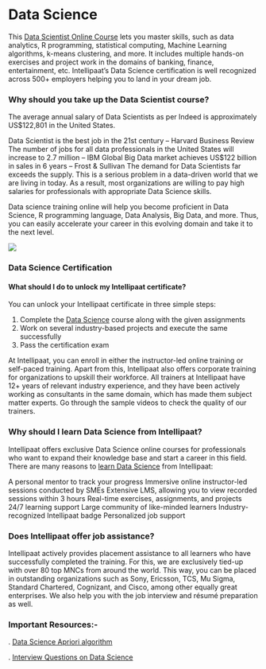 # Data Science

This [Data Scientist Online Course](https://intellipaat.com/data-scientist-course-training/) lets you master skills, such as data analytics, R programming, statistical computing, Machine Learning algorithms, k-means clustering, and more. It includes multiple hands-on exercises and project work in the domains of banking, finance, entertainment, etc. Intellipaat’s Data Science certification is well recognized across 500+ employers helping you to land in your dream job.

### Why should you take up the Data Scientist course?

The average annual salary of Data Scientists as per Indeed is approximately US$122,801 in the United States.

Data Scientist is the best job in the 21st century – Harvard Business Review
The number of jobs for all data professionals in the United States will increase to 2.7 million – IBM
Global Big Data market achieves US$122 billion in sales in 6 years – Frost & Sullivan
The demand for Data Scientists far exceeds the supply. This is a serious problem in a data-driven world that we are living in today. As a result, most organizations are willing to pay high salaries for professionals with appropriate Data Science skills.

Data science training online will help you become proficient in Data Science, R programming language, Data Analysis, Big Data, and more. Thus, you can easily accelerate your career in this evolving domain and take it to the next level.

<img src="https://intellipaat.com/course-image/2014/11/Advantages-of-Data-Science-Course.png">

### Data Science Certification

#### What should I do to unlock my Intellipaat certificate?
You can unlock your Intellipaat certificate in three simple steps:

1. Complete the [Data Science](https://intellipaat.com/blog/what-is-data-science/) course along with the given assignments
2. Work on several industry-based projects and execute the same successfully
3. Pass the certification exam

At Intellipaat, you can enroll in either the instructor-led online training or self-paced training. Apart from this, Intellipaat also offers corporate training for organizations to upskill their workforce. All trainers at Intellipaat have 12+ years of relevant industry experience, and they have been actively working as consultants in the same domain, which has made them subject matter experts. Go through the sample videos to check the quality of our trainers.

### Why should I learn Data Science from Intellipaat?

Intellipaat offers exclusive Data Science online courses for professionals who want to expand their knowledge base and start a career in this field. There are many reasons to [learn Data Science](https://intellipaat.com/blog/tutorial/data-science-tutorial/) from Intellipaat:

A personal mentor to track your progress
Immersive online instructor-led sessions conducted by SMEs
Extensive LMS, allowing you to view recorded sessions within 3 hours
Real-time exercises, assignments, and projects
24/7 learning support
Large community of like-minded learners
Industry-recognized Intellipaat badge
Personalized job support

### Does Intellipaat offer job assistance?

Intellipaat actively provides placement assistance to all learners who have successfully completed the training. For this, we are exclusively tied-up with over 80 top MNCs from around the world. This way, you can be placed in outstanding organizations such as Sony, Ericsson, TCS, Mu Sigma, Standard Chartered, Cognizant, and Cisco, among other equally great enterprises. We also help you with the job interview and résumé preparation as well.

### Important Resources:-

. [Data Science Apriori algorithm](https://intellipaat.com/blog/data-science-apriori-algorithm/)

. [Interview Questions on Data Science](https://intellipaat.com//blog/interview-question/data-science-interview-questions/)
